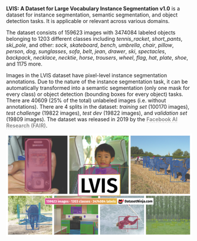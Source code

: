 **LVIS: A Dataset for Large Vocabulary Instance Segmentation v1.0** is a dataset for instance segmentation, semantic segmentation, and object detection tasks. It is applicable or relevant across various domains. 

The dataset consists of 159623 images with 3474084 labeled objects belonging to 1203 different classes including *tennis_racket*, *short_pants*, *ski_pole*, and other: *sock*, *skateboard*, *bench*, *umbrella*, *chair*, *pillow*, *person*, *dog*, *sunglasses*, *sofa*, *belt*, *jean*, *drawer*, *ski*, *spectacles*, *backpack*, *necklace*, *necktie*, *horse*, *trousers*, *wheel*, *flag*, *hat*, *plate*, *shoe*, and 1175 more.

Images in the LVIS dataset have pixel-level instance segmentation annotations. Due to the nature of the instance segmentation task, it can be automatically transformed into a semantic segmentation (only one mask for every class) or object detection (bounding boxes for every object) tasks. There are 40609 (25% of the total) unlabeled images (i.e. without annotations). There are 4 splits in the dataset: *training set* (100170 images), *test challenge* (19822 images), *test dev* (19822 images), and *validation set* (19809 images). The dataset was released in 2019 by the <span style="font-weight: 600; color: grey; border-bottom: 1px dashed #d3d3d3;">Facebook AI Research (FAIR)</span>.

<img src="https://github.com/dataset-ninja/lvis/raw/main/visualizations/poster.png">
